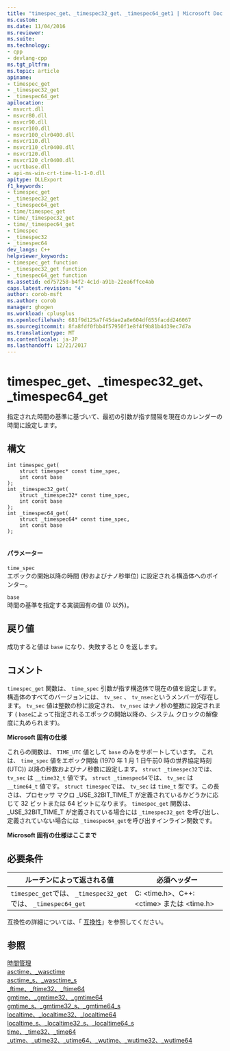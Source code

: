 ```yaml
---
title: "timespec_get、_timespec32_get、_timespec64_get1 | Microsoft Docs"
ms.custom: 
ms.date: 11/04/2016
ms.reviewer: 
ms.suite: 
ms.technology:
- cpp
- devlang-cpp
ms.tgt_pltfrm: 
ms.topic: article
apiname:
- timespec_get
- _timespec32_get
- _timespec64_get
apilocation:
- msvcrt.dll
- msvcr80.dll
- msvcr90.dll
- msvcr100.dll
- msvcr100_clr0400.dll
- msvcr110.dll
- msvcr110_clr0400.dll
- msvcr120.dll
- msvcr120_clr0400.dll
- ucrtbase.dll
- api-ms-win-crt-time-l1-1-0.dll
apitype: DLLExport
f1_keywords:
- timespec_get
- _timespec32_get
- _timespec64_get
- time/timespec_get
- time/_timespec32_get
- time/_timespec64_get
- timespec
- _timespec32
- _timespec64
dev_langs: C++
helpviewer_keywords:
- timespec_get function
- _timespec32_get function
- _timespec64_get function
ms.assetid: ed757258-b4f2-4c1d-a91b-22ea6ffce4ab
caps.latest.revision: "4"
author: corob-msft
ms.author: corob
manager: ghogen
ms.workload: cplusplus
ms.openlocfilehash: 681f9d125a7f45dae2a8e604df655facdd246067
ms.sourcegitcommit: 8fa8fdf0fbb4f57950f1e8f4f9b81b4d39ec7d7a
ms.translationtype: MT
ms.contentlocale: ja-JP
ms.lasthandoff: 12/21/2017
---
```

# <a name="timespecget-timespec32get-timespec64get"></a>timespec_get、_timespec32_get、_timespec64_get
指定された時間の基準に基づいて、最初の引数が指す間隔を現在のカレンダーの時間に設定します。  
  
## <a name="syntax"></a>構文  
  
```  
int timespec_get(  
    struct timespec* const time_spec,  
    int const base  
);  
int _timespec32_get(  
    struct _timespec32* const time_spec,  
    int const base  
);  
int _timespec64_get(  
    struct _timespec64* const time_spec,  
    int const base  
);  
  
```  
  
#### <a name="parameters"></a>パラメーター  
 `time_spec`  
 エポックの開始以降の時間 (秒およびナノ秒単位) に設定される構造体へのポインター。  
  
 `base`  
 時間の基準を指定する実装固有の値 (0 以外)。  
  
## <a name="return-value"></a>戻り値  
 成功すると値は `base` になり、失敗すると 0 を返します。  
  
## <a name="remarks"></a>コメント  
 `timespec_get` 関数は、 `time_spec` 引数が指す構造体で現在の値を設定します。 構造体のすべてのバージョンには、 `tv_sec` 、 `tv_nsec`というメンバーが存在します。 `tv_sec` 値は整数の秒に設定され、 `tv_nsec` はナノ秒の整数に設定されます ( `base`によって指定されるエポックの開始以降の、システム クロックの解像度に丸められます)。  
  
 **Microsoft 固有の仕様**  
  
 これらの関数は、 `TIME_UTC` 値として `base` のみをサポートしています。 これは、 `time_spec` 値をエポック開始 (1970 年 1 月 1 日午前0 時の世界協定時刻 (UTC)) 以降の秒数およびナノ秒数に設定します。 `struct _timespec32`では、 `tv_sec` は `__time32_t` 値です。 `struct _timespec64`では、 `tv_sec` は `__time64_t` 値です。 `struct timespec`では、 `tv_sec` は `time_t` 型です。この長さは、プロセッサ マクロ _USE_32BIT_TIME_T が定義されているかどうかに応じて 32 ビットまたは 64 ビットになります。 `timespec_get` 関数は、_USE_32BIT_TIME_T が定義されている場合には `_timespec32_get` を呼び出し、定義されていない場合には `_timespec64_get`を呼び出すインライン関数です。  
  
 **Microsoft 固有の仕様はここまで**  
  
## <a name="requirements"></a>必要条件  
  
|ルーチンによって返される値|必須ヘッダー|  
|-------------|---------------------|  
|`timespec_get`では、 `_timespec32_get`では、 `_timespec64_get`|C: \<time.h>、C++: \<ctime> または \<time.h>|  
  
 互換性の詳細については、「 [互換性](../../c-runtime-library/compatibility.md)」を参照してください。  
  
## <a name="see-also"></a>参照  
 [時間管理](../../c-runtime-library/time-management.md)   
 [asctime、_wasctime](../../c-runtime-library/reference/asctime-wasctime.md)   
 [asctime_s、_wasctime_s](../../c-runtime-library/reference/asctime-s-wasctime-s.md)   
 [_ftime、_ftime32、_ftime64](../../c-runtime-library/reference/ftime-ftime32-ftime64.md)   
 [gmtime、_gmtime32、_gmtime64](../../c-runtime-library/reference/gmtime-gmtime32-gmtime64.md)   
 [gmtime_s、_gmtime32_s、_gmtime64_s](../../c-runtime-library/reference/gmtime-s-gmtime32-s-gmtime64-s.md)   
 [localtime、_localtime32、_localtime64](../../c-runtime-library/reference/localtime-localtime32-localtime64.md)   
 [localtime_s、_localtime32_s、_localtime64_s](../../c-runtime-library/reference/localtime-s-localtime32-s-localtime64-s.md)   
 [time、_time32、_time64](../../c-runtime-library/reference/time-time32-time64.md)   
 [_utime、_utime32、_utime64、_wutime、_wutime32、_wutime64](../../c-runtime-library/reference/utime-utime32-utime64-wutime-wutime32-wutime64.md)
